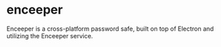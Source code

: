 # enceeper
Enceeper is a cross-platform password safe, built on top of Electron and utilizing the Enceeper service.

